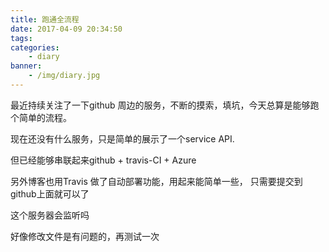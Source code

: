 ```yaml
---
title: 跑通全流程
date: 2017-04-09 20:34:50
tags:
categories:
    - diary
banner:
    - /img/diary.jpg
---
```

最近持续关注了一下github 周边的服务，不断的摸索，填坑，今天总算是能够跑个简单的流程。

现在还没有什么服务，只是简单的展示了一个service API. 

但已经能够串联起来github + travis-CI + Azure 

另外博客也用Travis 做了自动部署功能，用起来能简单一些，
只需要提交到github上面就可以了

这个服务器会监听吗

好像修改文件是有问题的，再测试一次
